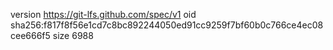 version https://git-lfs.github.com/spec/v1
oid sha256:f817f8f56e1cd7c8bc892244050ed91cc9259f7bf60b0c766ce4ec08cee666f5
size 6988
